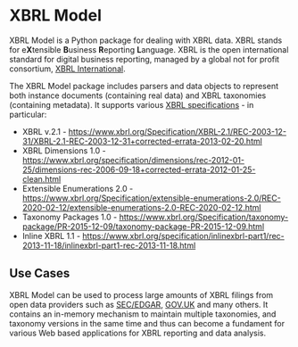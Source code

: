 # XBRL Model

XBRL Model is a Python package for dealing with XBRL data. XBRL stands for e**X**tensible **B**usiness **R**eporting **L**anguage. XBRL is the open international standard for digital business reporting, managed by a global not for profit consortium, [XBRL International](https://www.xbrl.org/). 

The XBRL Model package includes parsers and data objects to represent both instance documents (containing real data) and XBRL taxonomies (containing metadata). It supports various [XBRL specifications](https://specifications.xbrl.org/specifications.html) - in particular: 

- XBRL v.2.1 - https://www.xbrl.org/Specification/XBRL-2.1/REC-2003-12-31/XBRL-2.1-REC-2003-12-31+corrected-errata-2013-02-20.html
- XBRL Dimensions 1.0 - https://www.xbrl.org/specification/dimensions/rec-2012-01-25/dimensions-rec-2006-09-18+corrected-errata-2012-01-25-clean.html
- Extensible Enumerations 2.0 - https://www.xbrl.org/Specification/extensible-enumerations-2.0/REC-2020-02-12/extensible-enumerations-2.0-REC-2020-02-12.html
- Taxonomy Packages 1.0 - https://www.xbrl.org/Specification/taxonomy-package/PR-2015-12-09/taxonomy-package-PR-2015-12-09.html
- Inline XBRL 1.1 - https://www.xbrl.org/specification/inlinexbrl-part1/rec-2013-11-18/inlinexbrl-part1-rec-2013-11-18.html

## Use Cases

XBRL Model can be used to process large amounts of XBRL filings from open data providers such as [SEC/EDGAR](SEC/EDGAR), [GOV.UK](https://www.gov.uk/) and many others. It contains an in-memory mechanism to maintain multiple taxonomies, and taxonomy versions in the same time and thus can become a fundament for various Web based applications for XBRL reporting and data analysis.



